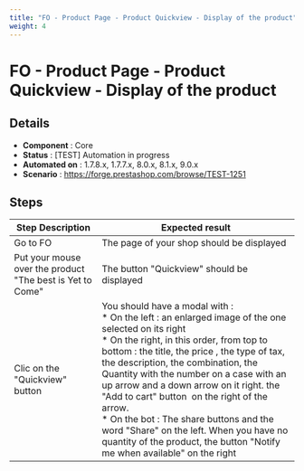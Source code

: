 ```yaml
---
title: "FO - Product Page - Product Quickview - Display of the product"
weight: 4
---
```


# FO - Product Page - Product Quickview - Display of the product
## Details
* **Component** : Core
* **Status** : [TEST] Automation in progress
* **Automated on** : 1.7.8.x, 1.7.7.x, 8.0.x, 8.1.x, 9.0.x
* **Scenario** : https://forge.prestashop.com/browse/TEST-1251

## Steps
| Step Description | Expected result |
| ----- | ----- |
| Go to FO | The page of your shop should be displayed |
| Put your mouse over the product "The best is Yet to Come" | The button "Quickview" should be displayed |
| Clic on the "Quickview" button | You should have a modal with : <br> * On the left : an enlarged image of the one selected on its right<br> * On the right, in this order, from top to bottom : the title, the price , the type of tax, the description, the combination, the Quantity with the number on a case with an up arrow and a down arrow on it right. the "Add to cart" button  on the right of the arrow. <br> * On the bot : The share buttons and the word "Share" on the left. When you have no quantity of the product, the button "Notify me when available" on the right |
